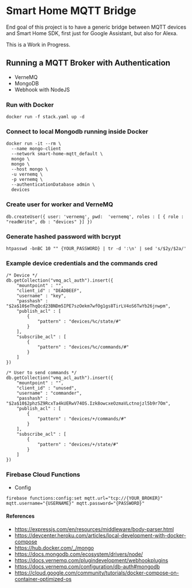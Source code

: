 # Smart Home MQTT Bridge

End goal of this project is to have a generic bridge between MQTT devices and Smart Home SDK, first just for Google Assistant, but also for Alexa.

This is a Work in Progress.

## Running a MQTT Broker with Authentication

* VerneMQ
* MongoDB
* Webhook with NodeJS

### Run with Docker

```
docker run -f stack.yaml up -d
```

### Connect to local Mongodb running inside Docker

```
docker run -it --rm \
  --name mongo-client
  --network smart-home-mqtt_default \
  mongo \
  mongo \
  --host mongo \
  -u vernemq \
  -p vernemq \
  --authenticationDatabase admin \
  devices
```

### Create user for worker and VerneMQ

```
db.createUser({ user: 'vernemq', pwd:  'vernemq', roles : [ { role : "readWrite", db : "devices" }] })
```

### Generate hashed password with bcrypt

```
htpasswd -bnBC 10 "" {YOUR_PASSWORD} | tr -d ':\n' | sed 's/$2y/$2a/'
```

### Example device credentials and the commands cred

```
/* Device */
db.getCollection("vmq_acl_auth").insert({
    "mountpoint" : "",
    "client_id" : "DEADBEEF",
    "username" : "key",
    "passhash" : "$2a$10$eThqQcd23BNDm5IPE7szOekm7wfOg1gs8TirLV4oS6TwYb26jnwpm",
    "publish_acl" : [
        {
            "pattern" : "devices/%c/state/#"
        }
    ],
    "subscribe_acl" : [
        {
            "pattern" : "devices/%c/commands/#"
        }
    ]
})

/* User to send commands */
db.getCollection("vmq_acl_auth").insert({
    "mountpoint" : "",
    "client_id" : "unused",
    "username" : "commander",
    "passhash" : "$2a$10$2phzSZ9RcxTa4kUERwV74OS.Izk8owcxeOzmaVLctnojzl5b9r7Om",
    "publish_acl" : [
        {
            "pattern" : "devices/+/commands/#"
        }
    ],
    "subscribe_acl" : [
        {
            "pattern" : "devices/+/state/#"
        }
    ]
})
```

### Firebase Cloud Functions

* Config
```
firebase functions:config:set mqtt.url="tcp://{YOUR_BROKER}" mqtt.username="{USERNAME}" mqtt.password="{PASSWORD}"
```

#### References

* https://expressjs.com/en/resources/middleware/body-parser.html
* https://devcenter.heroku.com/articles/local-development-with-docker-compose
* https://hub.docker.com/_/mongo
* https://docs.mongodb.com/ecosystem/drivers/node/
* https://docs.vernemq.com/plugindevelopment/webhookplugins
* https://docs.vernemq.com/configuration/db-auth#mongodb
* https://cloud.google.com/community/tutorials/docker-compose-on-container-optimized-os